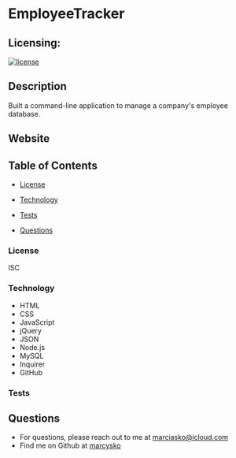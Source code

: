 # EmployeeTracker

## Licensing:
  [![license](https://img.shields.io/badge/license-ISC-yellow)](https://shields.io)

## Description
Built a command-line application to manage a company's employee database. 
## Website

## Table of Contents
 
  * [License](#License)
  
  * [Technology](#Technology)
  
  * [Tests](#Tests)
  
  * [Questions](#Questions)


### License
ISC
### Technology
- HTML 
- CSS 
- JavaScript 
- jQuery 
- JSON 
- Node.js 
- MySQL 
- Inquirer
- GitHub 

### Tests

## Questions
* For questions, please reach out to me at marciasko@icloud.com
* Find me on Github at [marcysko](http://github.com/marcysko)
